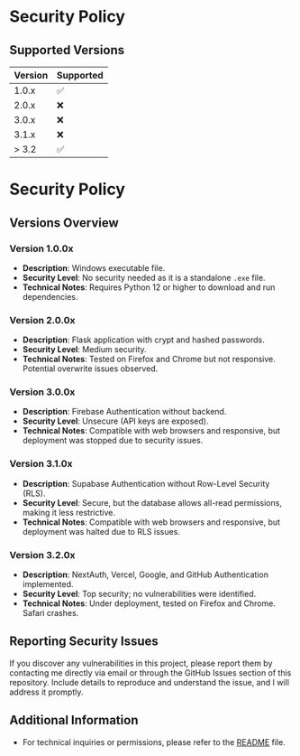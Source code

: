 # Security Policy

## Supported Versions

| Version | Supported          |
| ------- | ------------------ |
| 1.0.x   | :white_check_mark: |
| 2.0.x   | :x:                |
| 3.0.x   | :x:                |
| 3.1.x   | :x:                |
| > 3.2   | :white_check_mark: |

# Security Policy

## Versions Overview

### Version 1.0.0x
- **Description**: Windows executable file.
- **Security Level**: No security needed as it is a standalone `.exe` file.
- **Technical Notes**: Requires Python 12 or higher to download and run dependencies.

### Version 2.0.0x
- **Description**: Flask application with crypt and hashed passwords.
- **Security Level**: Medium security.
- **Technical Notes**: Tested on Firefox and Chrome but not responsive. Potential overwrite issues observed.

### Version 3.0.0x
- **Description**: Firebase Authentication without backend.
- **Security Level**: Unsecure (API keys are exposed).
- **Technical Notes**: Compatible with web browsers and responsive, but deployment was stopped due to security issues.

### Version 3.1.0x
- **Description**: Supabase Authentication without Row-Level Security (RLS).
- **Security Level**: Secure, but the database allows all-read permissions, making it less restrictive.
- **Technical Notes**: Compatible with web browsers and responsive, but deployment was halted due to RLS issues.

### Version 3.2.0x
- **Description**: NextAuth, Vercel, Google, and GitHub Authentication implemented.
- **Security Level**: Top security; no vulnerabilities were identified.
- **Technical Notes**: Under deployment, tested on Firefox and Chrome. Safari crashes.

## Reporting Security Issues

If you discover any vulnerabilities in this project, please report them by contacting me directly via email or through the GitHub Issues section of this repository. Include details to reproduce and understand the issue, and I will address it promptly.

## Additional Information

- For technical inquiries or permissions, please refer to the [README](README.md) file.


